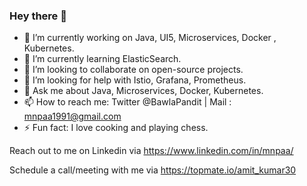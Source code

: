 ### Hey there 👋

- 🔭 I’m currently working on Java, UI5, Microservices, Docker , Kubernetes.
- 🌱 I’m currently learning ElasticSearch.
- 👯 I’m looking to collaborate on open-source projects.
- 🤔 I’m looking for help with Istio, Grafana, Prometheus.
- 💬 Ask me about Java, Microservices, Docker, Kubernetes.
- 📫 How to reach me: Twitter @BawlaPandit | Mail : mnpaa1991@gmail.com
- ⚡ Fun fact: I love cooking and playing chess.

Reach out to me on Linkedin via https://www.linkedin.com/in/mnpaa/

Schedule a call/meeting with me via https://topmate.io/amit_kumar30